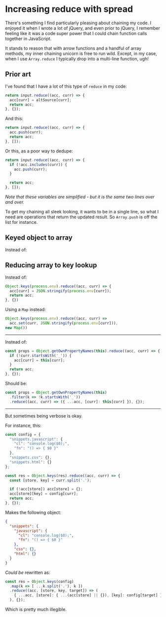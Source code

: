 # Increasing reduce with spread

There's something I find particularly pleasing about chaining my code. I enjoyed it when I wrote a lot of jQuery, and even prior to jQuery, I remember feeling like it was a code super power that I could chain function calls together in JavaScript.

It stands to reason that with arrow functions and a handful of array methods, my inner chaining unicorn is free to run wild. Except, in my case, when I use `Array.reduce` I typically drop into a multi-line function, ugh!

<!--more-->

## Prior art

I've found that I have a lot of this type of `reduce` in my code:

```js
return input.reduce((acc, curr) => {
  acc[curr] = altSource[curr];
  return acc;
}, {});
```

And this:

```js
return input.reduce((acc, curr) => {
  acc.push(curr);
  return acc;
}, []);
```

Or this, as a poor way to dedupe:

```js
return input.reduce((acc, curr) => {
  if (!acc.includes(curr)) {
    acc.push(curr);
  }

  return acc;
}, []);
```

_Note that these variables are simplified - but it is the same two lines over and over._



To get my chaining all sleek looking, it wants to be in a single line, so what I need are operations that return the updated result. So `Array.push` is off the list for instance.

## Keyed object to array

Instead of:



## Reducing array to key lookup

Instead of:

```js
Object.keys(process.env).reduce((acc, curr) => {
  acc[curr] = JSON.stringify(process.env[curr]);
  return acc;
}, {})
```

Using a `Map` instead:

```js
Object.keys(process.env).reduce((acc, curr) =>
  acc.set(curr, JSON.stringify(process.env[curr])),
new Map())
```

---

Instead of:

```js
const props = Object.getOwnPropertyNames(this).reduce((acc, curr) => {
  if (!curr.startsWith('_')) {
    acc[curr] = this[curr];
  }
  return acc;
}, {});
```

Should be:

```js
const props = Object.getOwnPropertyNames(this)
  .filter(k => !k.startsWith('_'))
  .reduce((acc, curr) => ({ ...acc, [curr]: this[curr] }), {});
```

---

But sometimes being verbose is okay.

For instance, this:

```js
const config = {
  "snippets.javascript": {
    "cl": "console.log($0);",
    "fn": "() => { $0 }"
  },
  "snippets.css": {},
  "snippets.html": {}
};

const res = Object.keys(res).reduce((acc, curr) => {
  const [store, key] = curr.split('.');

  if (!acc[store]) acc[store] = {};
  acc[store][key] = config[curr];
  return acc;
}, {});
```

Makes the following object:

```json
{
  "snippets": {
    "javascript": {
      "cl": "console.log($0);",
      "fn": "() => { $0 }"
    },
    "css": {},
    "html": {}
  }
}
```

_Could be_ rewritten as:

```js
const res = Object.keys(config)
  .map(k => [ ...k.split('.'), k ])
  .reduce((acc, [store, key, target]) => (
    { ...acc, [store]: { ...(acc[store] || {}), [key]: config[target] } }
  ), {});
```

Which is pretty much illegible.
